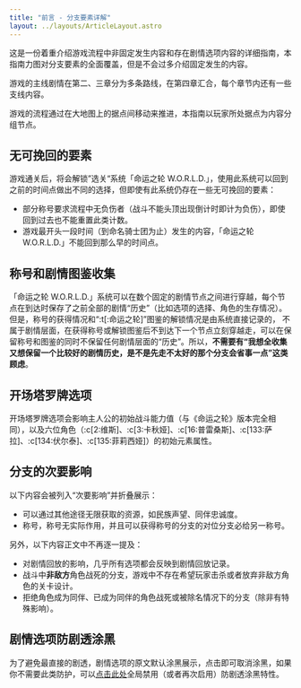 ```yaml
---
title: "前言 - 分支要素详解"
layout: ../layouts/ArticleLayout.astro
---
```


这是一份着重介绍游戏流程中非固定发生内容和存在剧情选项内容的详细指南，本指南力图对分支要素的全面覆盖，但是不会过多介绍固定发生的内容。

游戏的主线剧情在第二、三章分为多条路线，在第四章汇合，每个章节内还有一些支线内容。

游戏的流程通过在大地图上的据点间移动来推进，本指南以玩家所处据点为内容分组节点。


## 无可挽回的要素

游戏通关后，将会解锁”选关“系统「命运之轮 W.O.R.L.D.」，使用此系统可以回到之前的时间点做出不同的选择，但即使有此系统仍存在一些无可挽回的要素：
* 部分称号要求流程中无负伤者（战斗不能头顶出现倒计时即计为负伤），即使回到过去也不能重置此类计数。
* 游戏最开头一段时间（到命名骑士团为止）发生的内容，「命运之轮 W.O.R.L.D.」不能回到那么早的时间点。


## 称号和剧情图鉴收集

「命运之轮 W.O.R.L.D.」系统可以在数个固定的剧情节点之间进行穿越，每个节点在到达时保存了之前全部的剧情“历史”（比如选项的选择、角色的生存情况）。但是，称号的获得情况和“:t[:命运之轮]”图鉴的解锁情况是由系统直接记录的， 不属于剧情层面，在获得称号或解锁图鉴后不到达下一个节点立刻穿越走，可以在保留称号和图鉴的同时不保留任何剧情层面的“历史”。所以，**不需要有“我想全收集又想保留一个比较好的剧情历史，是不是先走不太好的那个分支会省事一点”这类顾虑**。


## 开场塔罗牌选项

开场塔罗牌选项会影响主人公的初始战斗能力值（与《命运之轮》版本完全相同），以及六位角色（:c[2:维斯]、:c[3:卡秋娅]、:c[16:普雷桑斯]、:c[133:萨拉]、:c[134:伏尔泰]、:c[135:菲莉西娅]）的初始元素属性。


## 分支的次要影响

以下内容会被列入“次要影响”并折叠展示：
* 可以通过其他途径无限获取的资源，如民族声望、同伴忠诚度。
* 称号，称号无实际作用，并且可以获得称号的分支的对位分支必给另一称号。

另外，以下内容正文中不再逐一提及：
* 对剧情回放的影响，几乎所有选项都会反映到剧情回放记录。
* 战斗中**非敌方**角色战死的分支，游戏中不存在希望玩家击杀或者放弃非敌方角色的关卡设计。
* 拒绝角色成为同伴、已成为同伴的角色战死或被除名情况下的分支（除非有特殊影响）。


## 剧情选项防剧透涂黑

为了避免最直接的剧透，剧情选项的原文默认涂黑展示，点击即可取消涂黑，如果你不需要此类防护，可以[点击此处](#toggle-spoiler-hidden)全局禁用（或者再次启用）防剧透涂黑特性。
